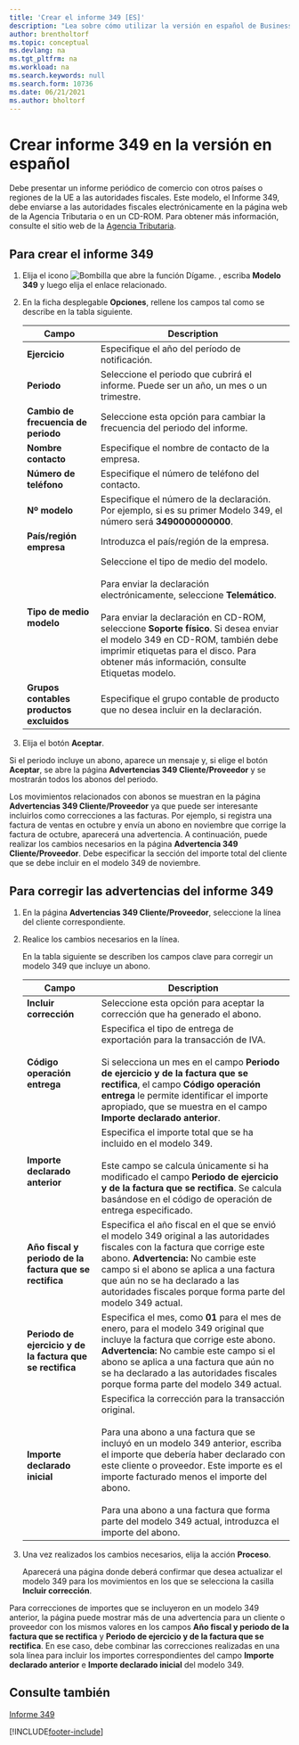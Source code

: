```yaml
---
title: 'Crear el informe 349 [ES]'
description: "Lea sobre cómo utilizar la versión en español de Business Central para enviar electrónicamente la declaración del Informe 349\_a las autoridades fiscales."
author: brentholtorf
ms.topic: conceptual
ms.devlang: na
ms.tgt_pltfrm: na
ms.workload: na
ms.search.keywords: null
ms.search.form: 10736
ms.date: 06/21/2021
ms.author: bholtorf
---
```

# <a name="create-report-349-in-the-spanish-version"></a>Crear informe 349 en la versión en español
Debe presentar un informe periódico de comercio con otros países o regiones de la UE a las autoridades fiscales. Este modelo, el Informe 349, debe enviarse a las autoridades fiscales electrónicamente en la página web de la Agencia Tributaria o en un CD-ROM. Para obtener más información, consulte el sitio web de la [Agencia Tributaria](https://go.microsoft.com/fwlink/?LinkId=238181).  

## <a name="to-create-report-349"></a>Para crear el informe 349

1.  Elija el icono ![Bombilla que abre la función Dígame.](../../media/ui-search/search_small.png "Dígame qué desea hacer") , escriba **Modelo 349** y luego elija el enlace relacionado.  
2.  En la ficha desplegable **Opciones**, rellene los campos tal como se describe en la tabla siguiente.  

    |Campo|Description|  
    |---------------------------------|---------------------------------------|  
    |**Ejercicio**|Especifique el año del período de notificación.|  
    |**Periodo**|Seleccione el periodo que cubrirá el informe. Puede ser un año, un mes o un trimestre.|  
    |**Cambio de frecuencia de periodo**|Seleccione esta opción para cambiar la frecuencia del periodo del informe.|  
    |**Nombre contacto**|Especifique el nombre de contacto de la empresa.|  
    |**Número de teléfono**|Especifique el número de teléfono del contacto.|  
    |**Nº modelo**|Especifique el número de la declaración. Por ejemplo, si es su primer Modelo 349, el número será **3490000000000**.|  
    |**País/región empresa**|Introduzca el país/región de la empresa.|  
    |**Tipo de medio modelo**|Seleccione el tipo de medio del modelo.<br /><br /> Para enviar la declaración electrónicamente, seleccione **Telemático**.<br /><br /> Para enviar la declaración en CD-ROM, seleccione **Soporte físico**. Si desea enviar el modelo 349 en CD-ROM, también debe imprimir etiquetas para el disco. Para obtener más información, consulte Etiquetas modelo.|  
    |**Grupos contables productos excluidos**|Especifique el grupo contable de producto que no desea incluir en la declaración.|  

3.  Elija el botón **Aceptar**.  

Si el periodo incluye un abono, aparece un mensaje y, si elige el botón **Aceptar**, se abre la página **Advertencias 349 Cliente/Proveedor** y se mostrarán todos los abonos del periodo.  

Los movimientos relacionados con abonos se muestran en la página **Advertencias 349 Cliente/Proveedor** ya que puede ser interesante incluirlos como correcciones a las facturas. Por ejemplo, si registra una factura de ventas en octubre y envía un abono en noviembre que corrige la factura de octubre, aparecerá una advertencia. A continuación, puede realizar los cambios necesarios en la página **Advertencia 349 Cliente/Proveedor**. Debe especificar la sección del importe total del cliente que se debe incluir en el modelo 349 de noviembre.  

## <a name="to-correct-warnings-for-report-349"></a>Para corregir las advertencias del informe 349

1.  En la página **Advertencias 349 Cliente/Proveedor**, seleccione la línea del cliente correspondiente.  
2.  Realice los cambios necesarios en la línea.  

    En la tabla siguiente se describen los campos clave para corregir un modelo 349 que incluye un abono.  

    |Campo|Description|  
    |---------------------------------|---------------------------------------|  
    |**Incluir corrección**|Seleccione esta opción para aceptar la corrección que ha generado el abono.|  
    |**Código operación entrega**|Especifica el tipo de entrega de exportación para la transacción de IVA.<br /><br /> Si selecciona un mes en el campo **Periodo de ejercicio y de la factura que se rectifica**, el campo **Código operación entrega** le permite identificar el importe apropiado, que se muestra en el campo **Importe declarado anterior**.|  
    |**Importe declarado anterior**|Especifica el importe total que se ha incluido en el modelo 349.<br /><br /> Este campo se calcula únicamente si ha modificado el campo **Periodo de ejercicio y de la factura que se rectifica**. Se calcula basándose en el código de operación de entrega especificado.|  
    |**Año fiscal y periodo de la factura que se rectifica**|Especifica el año fiscal en el que se envió el modelo 349 original a las autoridades fiscales con la factura que corrige este abono. **Advertencia:** No cambie este campo si el abono se aplica a una factura que aún no se ha declarado a las autoridades fiscales porque forma parte del modelo 349 actual.|  
    |**Periodo de ejercicio y de la factura que se rectifica**|Especifica el mes, como **01** para el mes de enero, para el modelo 349 original que incluye la factura que corrige este abono. **Advertencia:** No cambie este campo si el abono se aplica a una factura que aún no se ha declarado a las autoridades fiscales porque forma parte del modelo 349 actual.|  
    |**Importe declarado inicial**|Especifica la corrección para la transacción original.<br /><br /> Para una abono a una factura que se incluyó en un modelo 349 anterior, escriba el importe que debería haber declarado con este cliente o proveedor. Este importe es el importe facturado menos el importe del abono.<br /><br /> Para una abono a una factura que forma parte del modelo 349 actual, introduzca el importe del abono.|  

3.  Una vez realizados los cambios necesarios, elija la acción **Proceso**.  

    Aparecerá una página donde deberá confirmar que desea actualizar el modelo 349 para los movimientos en los que se selecciona la casilla **Incluir corrección**.  

Para correcciones de importes que se incluyeron en un modelo 349 anterior, la página puede mostrar más de una advertencia para un cliente o proveedor con los mismos valores en los campos **Año fiscal y periodo de la factura que se rectifica** y **Periodo de ejercicio y de la factura que se rectifica**. En ese caso, debe combinar las correcciones realizadas en una sola línea para incluir los importes correspondientes del campo **Importe declarado anterior** e **Importe declarado inicial** del modelo 349.  

## <a name="see-also"></a>Consulte también
[Informe 349](report-349.md)   


[!INCLUDE[footer-include](../../includes/footer-banner.md)]
